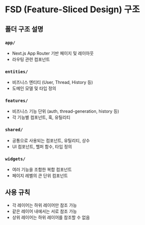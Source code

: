 # FSD (Feature-Sliced Design) 구조

## 폴더 구조 설명

### `app/`

- Next.js App Router 기반 페이지 및 레이아웃
- 라우팅 관련 컴포넌트

### `entities/`

- 비즈니스 엔티티 (User, Thread, History 등)
- 도메인 모델 및 타입 정의

### `features/`

- 비즈니스 기능 단위 (auth, thread-generation, history 등)
- 각 기능별 컴포넌트, 훅, 유틸리티

### `shared/`

- 공통으로 사용되는 컴포넌트, 유틸리티, 상수
- UI 컴포넌트, 헬퍼 함수, 타입 정의

### `widgets/`

- 여러 기능을 조합한 복합 컴포넌트
- 페이지 레벨의 큰 단위 컴포넌트

## 사용 규칙

- 각 레이어는 하위 레이어만 참조 가능
- 같은 레이어 내에서는 서로 참조 가능
- 상위 레이어는 하위 레이어를 참조할 수 없음
